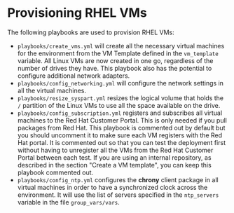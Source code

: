 # Provisioning RHEL VMs

The following playbooks are used to provision RHEL VMs:

-   `playbooks/create_vms.yml` will create all the necessary virtual machines for the environment from the VM Template defined in the `vm_template` variable. All Linux VMs are now created in one go, regardless of the number of drives they have. This playbook also has the potential to configure additional network adapters.
-   `playbooks/config_networking.yml` will configure the network settings in all the virtual machines.
-   `playbooks/resize_syspart.yml` resizes the logical volume that holds the `/` partition of the Linux VMs to use all the space available on the drive.
-   `playbooks/config_subscription.yml` registers and subscribes all virtual machines to the Red Hat Customer Portal. This is only needed if you pull packages from Red Hat. This playbook is commented out by default but you should uncomment it to make sure each VM registers with the Red Hat portal. It is commented out so that you can test the deployment first without having to unregister all the VMs from the Red Hat Customer Portal between each test. If you are using an internal repository, as described in the section "Create a VM template", you can keep this playbook commented out.
-   `playbooks/config_ntp.yml` configures the **chrony** client package in all virtual machines in order to have a synchronized clock across the environment. It will use the list of servers specified in the `ntp_servers` variable in the file `group_vars/vars`.